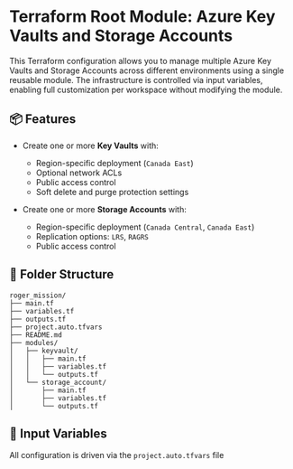 # Terraform Root Module: Azure Key Vaults and Storage Accounts

This Terraform configuration allows you to manage multiple Azure Key Vaults and Storage Accounts across different environments using a single reusable module. The infrastructure is controlled via input variables, enabling full customization per workspace without modifying the module.

## 📦 Features

- Create one or more **Key Vaults** with:
  - Region-specific deployment (`Canada East`)
  - Optional network ACLs
  - Public access control
  - Soft delete and purge protection settings

- Create one or more **Storage Accounts** with:
  - Region-specific deployment (`Canada Central`, `Canada East`)
  - Replication options: `LRS`, `RAGRS`
  - Public access control

## 📁 Folder Structure
```
roger_mission/
├── main.tf
├── variables.tf
├── outputs.tf
├── project.auto.tfvars
├── README.md
├── modules/
│   ├── keyvault/
│   │   ├── main.tf
│   │   ├── variables.tf
│   │   └── outputs.tf
│   └── storage_account/
│       ├── main.tf
│       ├── variables.tf
│       └── outputs.tf
```


## 🔧 Input Variables

All configuration is driven via the `project.auto.tfvars` file

